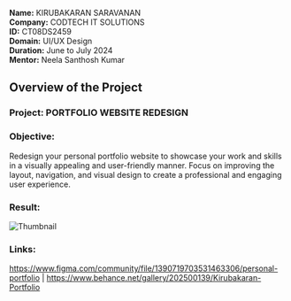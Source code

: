 **Name:** KIRUBAKARAN SARAVANAN  
**Company:** CODTECH IT SOLUTIONS  
**ID:** CT08DS2459  
**Domain:** UI/UX Design  
**Duration:** June to July 2024  
**Mentor:** Neela Santhosh Kumar   

## Overview of the Project

### Project: PORTFOLIO WEBSITE REDESIGN

### Objective:
Redesign your personal portfolio website to showcase your work and skills in a visually appealing and user-friendly manner. Focus on improving the layout, navigation, and visual design to create a professional and engaging user experience.

### Result:
![Thumbnail](https://github.com/kirubakaran-saravanan/CODTECH-Task1/assets/93890704/8702e217-fb43-4ef4-918a-913f02a901a5)

### Links:
https://www.figma.com/community/file/1390719703531463306/personal-portfolio |
https://www.behance.net/gallery/202500139/Kirubakaran-Portfolio
